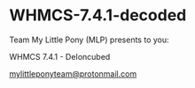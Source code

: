 # WHMCS-7.4.1-decoded

Team My Little Pony (MLP) presents to you:

 
WHMCS 7.4.1 - DeIoncubed

mylittleponyteam@protonmail.com
